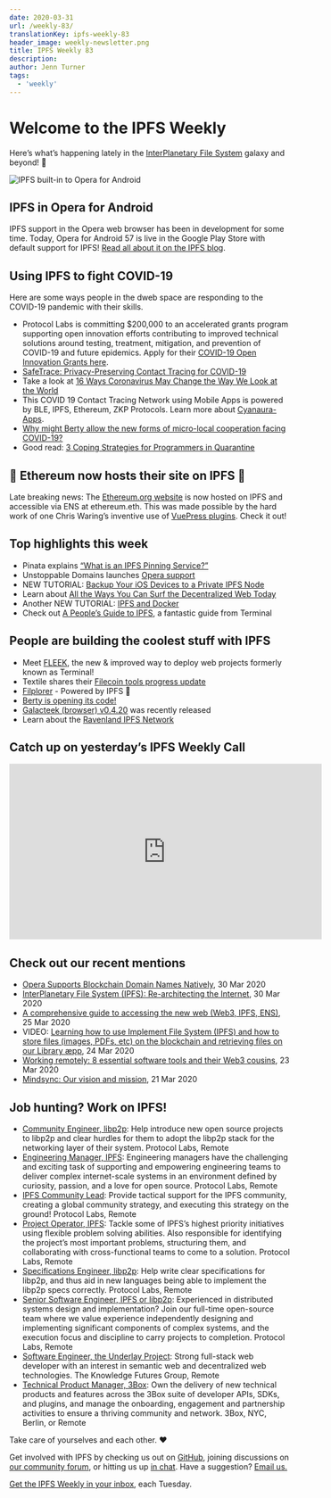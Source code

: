```yaml
---
date: 2020-03-31
url: /weekly-83/
translationKey: ipfs-weekly-83
header_image: weekly-newsletter.png
title: IPFS Weekly 83
description:
author: Jenn Turner
tags:
  - 'weekly'
---
```


# Welcome to the IPFS Weekly

Here’s what’s happening lately in the [InterPlanetary File System](https://ipfs.io/) galaxy and beyond! 🚀

![IPFS built-in to Opera for Android](/img/086-ipfs-in-opera-for-android/opera-android-banner.png)

## IPFS in Opera for Android

IPFS support in the Opera web browser has been in development for some time. Today, Opera for Android 57 is live in the Google Play Store with default support for IPFS! [Read all about it on the IPFS blog](https://blog.ipfs.io/2020-03-30-ipfs-in-opera-for-android/).

## Using IPFS to fight COVID-19

Here are some ways people in the dweb space are responding to the COVID-19 pandemic with their skills.

- Protocol Labs is committing \$200,000 to an accelerated grants program supporting open innovation efforts contributing to improved technical solutions around testing, treatment, mitigation, and prevention of COVID-19 and future epidemics. Apply for their [COVID-19 Open Innovation Grants here](https://protocollabs.smapply.io/prog/covid-19_open_innovation_grants/).
- [SafeTrace: Privacy-Preserving Contact Tracing for COVID-19](https://blog.enigma.co/safetrace-privacy-preserving-contact-tracing-for-covid-19-c5ae8e1afa93)
- Take a look at [16 Ways Coronavirus May Change the Way We Look at the World](https://singularityhub.com/2020/03/25/16-ways-coronavirus-may-change-the-way-we-look-at-the-world/)
- This COVID 19 Contact Tracing Network using Mobile Apps is powered by BLE, IPFS, Ethereum, ZKP Protocols. Learn more about [Cyanaura-Apps](https://github.com/EPICKnowledgeSociety/Cyanaura-Apps).
- [Why might Berty allow the new forms of micro-local cooperation facing COVID-19?](https://berty.tech/blog/covid-local-cooperation/)
- Good read: [3 Coping Strategies for Programmers in Quarantine](https://dev.to/mlimonczenko/3-coping-strategies-for-programmers-in-quarantine-1g59)

## 🎉 Ethereum now hosts their site on IPFS 🎉

Late breaking news: The [Ethereum.org website](https://ethereum.org) is now hosted on IPFS and accessible via ENS at ethereum.eth. This was made possible by the hard work of one Chris Waring’s inventive use of [VuePress plugins](https://github.com/cwaring/vuepress-plugin-ipfs). Check it out!

## Top highlights this week

- Pinata explains [“What is an IPFS Pinning Service?”](https://medium.com/pinata/what-is-an-ipfs-pinning-service-f6ed4cd7e475)
- Unstoppable Domains launches [Opera support](https://unstoppabledomains.com/opera)
- NEW TUTORIAL: [Backup Your iOS Devices to a Private IPFS Node](https://codyhatfield.me/2020/03/backup-your-ios-devices-to-a-private-ipfs-node/)
- Learn about [All the Ways You Can Surf the Decentralized Web Today](https://medium.com/the-ethereum-name-service/all-the-ways-you-can-surf-the-decentralized-web-today-bf8e7a42fa27)
- Another NEW TUTORIAL: [IPFS and Docker](https://www.chevdor.com/post/2020-03-docker-ipfs/)
- Check out [A People’s Guide to IPFS](https://blog.terminal.co/posts/Guide-IPFS), a fantastic guide from Terminal

## People are building the coolest stuff with IPFS

- Meet [FLEEK](https://fleek.co/), the new & improved way to deploy web projects formerly known as Terminal!
- Textile shares their [Filecoin tools progress update](https://blog.textile.io/filecoin-tools-progress-update-26-march/)
- [Filplorer](https://filplorer.com/) - Powered by IPFS 💪
- [Berty is opening its code!](https://berty.tech/blog/open-source/)
- [Galacteek (browser) v0.4.20](https://discuss.ipfs.io/t/galacteek-browser-v0-4-20-release/7582) was recently released
- Learn about the [Ravenland IPFS Network](https://medium.com/@ravenlandpush/getting-to-know-the-ravenland-ipfs-network-37c9b9f4349f)

## Catch up on yesterday’s IPFS Weekly Call

<iframe width="560" height="315" src="https://www.youtube.com/embed/7dHj-J85_Tc" frameborder="0" allow="accelerometer; autoplay; encrypted-media; gyroscope; picture-in-picture" allowfullscreen></iframe>

## Check out our recent mentions

- [Opera Supports Blockchain Domain Names Natively](https://medium.com/play-to-earn/opera-supports-blockchain-domain-names-natively-8849ed9617d0), 30 Mar 2020
- [InterPlanetary File System (IPFS): Re-architecting the Internet](https://blog.verbat.com/interplanetary-file-system-rearchitecting-internet/), 30 Mar 2020
- [A comprehensive guide to accessing the new web (Web3, IPFS, ENS)](https://www.reddit.com/r/ipfs/comments/fojkpf/a_comprehensive_guide_to_accessing_the_new_web/), 25 Mar 2020
- VIDEO: [Learning how to use Implement File System (IPFS) and how to store files (images, PDFs, etc) on the blockchain and retrieving files on our Library æpp](https://www.youtube.com/watch?v=Ms48q_gVMiM), 24 Mar 2020
- [Working remotely: 8 essential software tools and their Web3 cousins](https://decrypt.co/23345/working-remotely-8-essential-software-tools-and-their-web3-cousins), 23 Mar 2020
- [Mindsync: Our vision and mission](https://medium.com/mindsync-ai/our-vision-and-mission-da68980b42b5), 21 Mar 2020

## Job hunting? Work on IPFS!

- [Community Engineer, libp2p](https://jobs.lever.co/protocol/0afd449f-b292-42b4-abfd-af26415b796b): Help introduce new open source projects to libp2p and clear hurdles for them to adopt the libp2p stack for the networking layer of their system. Protocol Labs, Remote
- [Engineering Manager, IPFS](https://jobs.lever.co/protocol/3f0787e8-58b3-4122-a1ea-424561d2658f): Engineering managers have the challenging and exciting task of supporting and empowering engineering teams to deliver complex internet-scale systems in an environment defined by curiosity, passion, and a love for open source. Protocol Labs, Remote
- [IPFS Community Lead](https://jobs.lever.co/protocol/71c4a9b9-af90-4ce9-9dba-8b72507997bf): Provide tactical support for the IPFS community, creating a global community strategy, and executing this strategy on the ground! Protocol Labs, Remote
- [Project Operator, IPFS](https://jobs.lever.co/protocol/135cecff-ecc4-49ca-b516-61b63fd4d9ef): Tackle some of IPFS’s highest priority initiatives using flexible problem solving abilities. Also responsible for identifying the project’s most important problems, structuring them, and collaborating with cross-functional teams to come to a solution. Protocol Labs, Remote
- [Specifications Engineer, libp2p](https://jobs.lever.co/protocol/0ee37e17-5fb3-4b0f-8559-e5fca363e268): Help write clear specifications for libp2p, and thus aid in new languages being able to implement the libp2p specs correctly. Protocol Labs, Remote
- [Senior Software Engineer, IPFS or libp2p](https://jobs.lever.co/protocol/82793e56-124f-484c-bf13-357ef0b45bc6): Experienced in distributed systems design and implementation? Join our full-time open-source team where we value experience independently designing and implementing significant components of complex systems, and the execution focus and discipline to carry projects to completion. Protocol Labs, Remote
- [Software Engineer, the Underlay Project](https://notes.knowledgefutures.org/pub/si1okbw9): Strong full-stack web developer with an interest in semantic web and decentralized web technologies. The Knowledge Futures Group, Remote
- [Technical Product Manager, 3Box](https://jobs.lever.co/3box/6c68f7ec-a4b4-48ab-9d77-6500e36351e7): Own the delivery of new technical products and features across the 3Box suite of developer APIs, SDKs, and plugins, and manage the onboarding, engagement and partnership activities to ensure a thriving community and network. 3Box, NYC, Berlin, or Remote

Take care of yourselves and each other. ❤️

Get involved with IPFS by checking us out on [GitHub](https://github.com/ipfs), joining discussions on [our community forum](https://discuss.ipfs.io/), or hitting us up [in chat](https://riot.im/app/#/room/#ipfs:matrix.org). Have a suggestion? [Email us.](mailto:newsletter@ipfs.io)

[Get the IPFS Weekly in your inbox](https://ipfs.us4.list-manage.com/subscribe?u=25473244c7d18b897f5a1ff6b&id=cad54b2230), each Tuesday.

